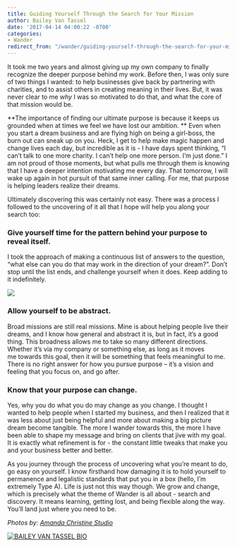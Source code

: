 ```yaml
---
title: Guiding Yourself Through the Search for Your Mission
author: Bailey Van Tassel
date: '2017-04-14 04:00:22 -0700'
categories:
- Wander
redirect_from: "/wander/guiding-yourself-through-the-search-for-your-mission/"
---
```


It took me two years and almost giving up my own company to finally recognize the deeper purpose behind my work. Before then, I was only sure of two things I wanted: to help businesses give back by partnering with charities, and to assist others in creating meaning in their lives. But, it was never clear to me _why_ I was so motivated to do that, and what the core of that mission would be.

**The importance of finding our ultimate purpose is because it keeps us grounded when at times we feel we have lost our ambition. ** Even when you start a dream business and are flying high on being a girl-boss, the burn out can sneak up on you. Heck, I get to help make magic happen and change lives each day, but incredible as it is - I have days spent thinking, “I can’t talk to one more charity. I can’t help one more person. I’m just done.” I am not proud of those moments, but what pulls me through them is knowing that I have a deeper intention motivating me every day. That tomorrow, I will wake up again in hot pursuit of that same inner calling. For me, that purpose is helping leaders realize their dreams.

Ultimately discovering this was certainly not easy. There was a process I followed to the uncovering of it all that I hope will help you along your search too:

### **Give yourself time for the pattern behind your purpose to reveal itself.**

I took the approach of making a continuous list of answers to the question, “what else can you do that may work in the direction of your dream?”. Don’t stop until the list ends, and challenge yourself when it does. Keep adding to it indefinitely.

![](https://yellow-blog-images.imgix.net/2017/04/ACS_Andersons-1216.jpg)

### **Allow yourself to be abstract.**

Broad missions are still real missions. Mine is about helping people live their dreams, and I know how general and abstract it is, but in fact, it’s a good thing. This broadness allows me to take so many different directions. Whether it’s via my company or something else, as long as it moves me towards this goal, then it will be something that feels meaningful to me. There is no right answer for how you pursue purpose – it’s a vision and feeling that you focus on, and go after.

### **Know that your purpose can change.**

Yes, why you do what you do may change as you change. I thought I wanted to help people when I started my business, and then I realized that it was less about just being helpful and more about making a big picture dream become tangible. The more I wander towards this, the more I have been able to shape my message and bring on clients that jive with my goal. It is exactly what refinement is for - the constant little tweaks that make you and your business better and better.

As you journey through the process of uncovering what you’re meant to do, go easy on yourself. I know firsthand how damaging it is to hold yourself to permanence and legalistic standards that put you in a box (hello, I’m extremely Type A). Life is just not this way though. We grow and change, which is precisely what the theme of Wander is all about - search and discovery. It means learning, getting lost, and being flexible along the way. You’ll land just where you need to be.

_Photos by: [Amanda Christine Studio](http://www.amandachristinestudio.com/)_

[![BAILEY VAN TASSEL BIO](https://yellow-blog-images.imgix.net/2017/04/BAILEY-VAN-TASSEL-BIO-new.jpg)](http://www.abelimpact.com/about/)
